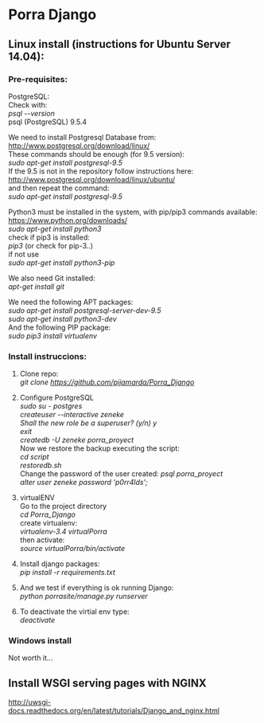 # Porra Django

## Linux install (instructions for Ubuntu Server 14.04):

### Pre-requisites:

PostgreSQL:  
Check with:  
*psql --version*  
psql (PostgreSQL) 9.5.4

We need to install Postgresql Database from:  
http://www.postgresql.org/download/linux/  
These commands should be enough (for 9.5 version):  
*sudo apt-get install postgresql-9.5*  
If the 9.5 is not in the repository follow instructions here:  
http://www.postgresql.org/download/linux/ubuntu/  
and then repeat the command:  
*sudo apt-get install postgresql-9.5*  

Python3 must be installed in the system, with pip/pip3 commands available:  
https://www.python.org/downloads/  
*sudo apt-get install python3*  
check if pip3 is installed:  
*pip3* (or check for pip-3..)  
if not use  
*sudo apt-get install python3-pip*  

We also need Git installed:  
*apt-get install git*  

We need the following APT packages:  
*sudo apt-get install postgresql-server-dev-9.5*  
*sudo apt-get install python3-dev*  
And the following PIP package:  
*sudo pip3 install virtualenv*  

### Install instruccions:

1. Clone repo:  
*git clone https://github.com/pijamarda/Porra_Django*

2. Configure PostgreSQL  
*sudo su - postgres*  
*createuser --interactive zeneke*  
*Shall the new role be a superuser? (y/n) y*  
*exit*  
*createdb -U zeneke porra_proyect*  
Now we restore the backup executing the script:  
*cd script*  
*restoredb.sh*  
Change the password of the user created:
*psql porra_proyect*  
*alter user zeneke password 'p0rr4lds';*
  
3. virtualENV  
Go to the project directory  
*cd Porra_Django*  
create virtualenv:  
*virtualenv-3.4 virtualPorra*  
then activate:  
*source virtualPorra/bin/activate*  

4. Install django packages:  
*pip install -r requirements.txt*    

5. And we test if everything is ok running Django:  
*python porrasite/manage.py runserver*  

6. To deactivate the virtial env type:  
*deactivate*  


### Windows install

Not worth it...

## Install WSGI serving pages with NGINX
http://uwsgi-docs.readthedocs.org/en/latest/tutorials/Django_and_nginx.html

